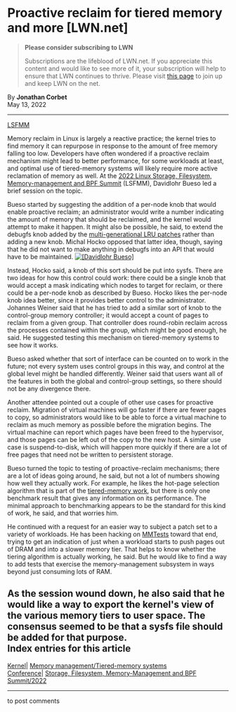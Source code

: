 # Proactive reclaim for tiered memory and more [LWN.net]

> **Please consider subscribing to LWN**
> 
> Subscriptions are the lifeblood of LWN.net. If you appreciate this content and would like to see more of it, your subscription will help to ensure that LWN continues to thrive. Please visit [this page](/Promo/nst-nag1/subscribe) to join up and keep LWN on the net. 

By **Jonathan Corbet**  
May 13, 2022 

* * *

[LSFMM](/Articles/lsfmm2022/)

Memory reclaim in Linux is largely a reactive practice; the kernel tries to find memory it can repurpose in response to the amount of free memory falling too low. Developers have often wondered if a proactive reclaim mechanism might lead to better performance, for some workloads at least, and optimal use of tiered-memory systems will likely require more active reclamation of memory as well. At the [2022 Linux Storage, Filesystem, Memory-management and BPF Summit](https://events.linuxfoundation.org/lsfmm/) (LSFMM), Davidlohr Bueso led a brief session on the topic. 

Bueso started by suggesting the addition of a per-node knob that would enable proactive reclaim; an administrator would write a number indicating the amount of memory that should be reclaimed, and the kernel would attempt to make it happen. It might also be possible, he said, to extend the debugfs knob added by the [multi-generational LRU patches](/Articles/856931/) rather than adding a new knob. Michal Hocko opposed that latter idea, though, saying that he did not want to make anything in debugfs into an API that would have to be maintained. [![\[Davidlohr Bueso\]](https://static.lwn.net/images/conf/2022/lsfmm/DavidlohrBueso-sm.png)](/Articles/894857/)

Instead, Hocko said, a knob of this sort should be put into sysfs. There are two ideas for how this control could work: there could be a single knob that would accept a mask indicating which nodes to target for reclaim, or there could be a per-node knob as described by Bueso. Hocko likes the per-node knob idea better, since it provides better control to the administrator. Johannes Weiner said that he has tried to add a similar sort of knob to the control-group memory controller; it would accept a count of pages to reclaim from a given group. That controller does round-robin reclaim across the processes contained within the group, which might be good enough, he said. He suggested testing this mechanism on tiered-memory systems to see how it works. 

Bueso asked whether that sort of interface can be counted on to work in the future; not every system uses control groups in this way, and control at the global level might be handled differently. Weiner said that users want all of the features in both the global and control-group settings, so there should not be any divergence there. 

Another attendee pointed out a couple of other use cases for proactive reclaim. Migration of virtual machines will go faster if there are fewer pages to copy, so administrators would like to be able to force a virtual machine to reclaim as much memory as possible before the migration begins. The virtual machine can report which pages have been freed to the hypervisor, and those pages can be left out of the copy to the new host. A similar use case is suspend-to-disk, which will happen more quickly if there are a lot of free pages that need not be written to persistent storage. 

Bueso turned the topic to testing of proactive-reclaim mechanisms; there are a lot of ideas going around, he said, but not a lot of numbers showing how well they actually work. For example, he likes the hot-page selection algorithm that is part of the [tiered-memory work](/Articles/893024/), but there is only one benchmark result that gives any information on its performance. The minimal approach to benchmarking appears to be the standard for this kind of work, he said, and that worries him. 

He continued with a request for an easier way to subject a patch set to a variety of workloads. He has been hacking on [MMTests](https://github.com/gormanm/mmtests) toward that end, trying to get an indication of just when a workload starts to push pages out of DRAM and into a slower memory tier. That helps to know whether the tiering algorithm is actually working, he said. But he would like to find a way to add tests that exercise the memory-management subsystem in ways beyond just consuming lots of RAM. 

As the session wound down, he also said that he would like a way to export the kernel's view of the various memory tiers to user space. The consensus seemed to be that a sysfs file should be added for that purpose.  
Index entries for this article  
---  
[Kernel](/Kernel/Index)| [Memory management/Tiered-memory systems](/Kernel/Index#Memory_management-Tiered-memory_systems)  
[Conference](/Archives/ConferenceIndex/)| [Storage, Filesystem, Memory-Management and BPF Summit/2022](/Archives/ConferenceIndex/#Storage_Filesystem_Memory-Management_and_BPF_Summit-2022)  
  


* * *

to post comments 
